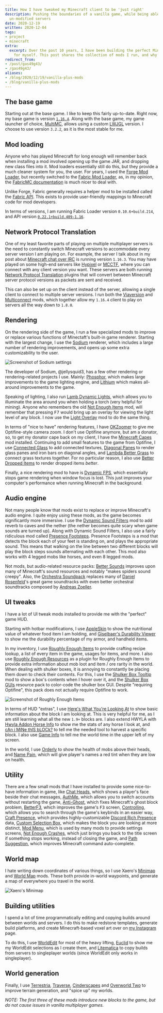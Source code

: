 ```yaml
---
title: How I have tweaked my Minecraft client to be 'just right'
description: Pushing the boundaries of a vanilla game, while being able to play on
  un-modified servers
date: 2020-12-19
written: 2020-12-04
tags:
- project
- minecraft
extra:
  excerpt: Over the past 10 years, I have been building the perfect Minecraft experience
    for myself. This post shares the collection of mods I run, and why I use them.
redirect_from:
- /post/gas49g43/
- /gas49g43/
aliases:
- /blog/2020/12/19/vanilla-plus-mods
- /blog/vanilla-plus-mods
---
```


## The base game

Starting out at the base game. I like to keep this fairly up-to-date. Right now, my base game is version [`1.16.4`](https://minecraft.gamepedia.com/Java_Edition_1.16.4). Along with the base game, my game launcher of choice, [MultiMC](https://multimc.org/), allows using a custom [LWJGL](https://www.lwjgl.org/) version. I choose to use version `3.2.2`, as it is the most stable for me.

## Mod loading

Anyone who has played Minecraft for long enough will remember back when installing a mod involved opening up the game JAR, and dropping new class files into it. Mod loaders essentially still do this, but they provide a much cleaner system for you, the user. For years, I used the [Forge Mod Loader](http://files.minecraftforge.net/), but recently switched to the [Fabric Mod Loader](https://fabricmc.net/), as, in my opinion, the [FabricMC documentation](https://fabricmc.net/wiki/doku.php) is much nicer to deal with.

Unlike Forge, Fabric generally requires a helper mod to be installed called the [Fabric API](https://www.curseforge.com/minecraft/mc-mods/fabric-api). This exists to provide user-friendly mappings to Minecraft code for mod developers.

In terms of versions, I am running Fabric Loader version `0.10.6+build.214`, and API version [`0.22.1+build.409-1.16`](https://github.com/FabricMC/fabric/releases/tag/0.22.1%2Bbuild.409-1.16).

## Network Protocol Translation

One of my least favorite parts of playing on multiple multiplayer servers is the need to constantly switch Minecraft versions to accommodate every server version I am playing on. For example, the server I talk about in my post about [Minecraft chat over IRC](@/blog/2020-11-21-Minecraft-IRC.md) is running version `1.16.3`. You may have played on some high-end servers like [Hypixel](https://hypixel.net/) or [MCCTF](https://www.brawl.com/front/), where you can connect with any client version you want. These servers are both running [Network Protocol Translation](https://en.wikipedia.org/wiki/Protocol_converter) plugins that will convert between Minecraft server protocol versions as packets are sent and received.

This can also be set up on the client instead of the server, allowing a single client to connect to multiple server versions. I run both the [Viaversion](https://github.com/ViaVersion/ViaVersion) and [Multiconnect](https://github.com/Earthcomputer/multiconnect) mods, which together allow my `1.16.4` client to play on servers all the way down to `1.8.0`.

## Rendering

On the rendering side of the game, I run a few specialized mods to improve or replace various functions of Minectaft's built-in game renderer. Starting with the largest change, I use the [Sodium](https://github.com/jellysquid3/sodium-fabric) renderer, which includes a large number of rendering improvements, and opens up some extra customizability to the user.

<div class="center" markdown="1">

![Screenshot of Sodium settings](/images/posts/vanilla-plus/sodium_settings.jpeg)

</div>

The developer of Sodium, @jellysquid3, has a few other rendering or rendering-related projects I use. Mainly: [Phosphor](https://github.com/jellysquid3/phosphor-fabric), which makes large improvements to the game lighting engine, and [Lithium](https://github.com/jellysquid3/lithium-fabric) which makes all-around improvements to the game.

Speaking of lighting, I also run [Lamb Dynamic Lights](https://github.com/LambdAurora/LambDynamicLights), which allows you to illuminate the area around you when holding a torch (very helpful for mining). Anyone who remembers the old [Not Enough Items](https://tekkitclassic.fandom.com/wiki/Not_Enough_Items) mod, will remember that pressing <kbd>F7</kbd> would bring up an overlay for viewing the light level of any block. I now use the [Light Overlay](https://www.curseforge.com/minecraft/mc-mods/light-overlay) mod to do the same thing.

In terms of "nice to have" rendering features, I have [OKZoomer](https://github.com/joaoh1/OkZoomer) to give me Optifine-style camera zoom. I don't use Optifine anymore, but am a donator, so, to get my donator cape back on my client, I have the [Minecraft Capes](https://www.curseforge.com/minecraft/mc-mods/minecraftcapes-mod) mod installed. Continuing to add small features to the game from Optifine, I use [Connected Glass](https://www.curseforge.com/minecraft/mc-mods/connected-glass) to add connected textures, [Diagonal Panes](https://www.curseforge.com/minecraft/mc-mods/diagonal-panes) to render glass panes and iron bars on diagonal angles, and [Lambda Better Grass](https://www.curseforge.com/minecraft/mc-mods/lambdabettergrass) to connect grass textures together. For no particular reason, I also use [Better Dropped Items](https://www.curseforge.com/minecraft/mc-mods/better-dropped-items) to render dropped items *better*.

Finally, a nice rendering mod to have is [Dynamic FPS](https://github.com/juliand665/Dynamic-FPS), which essentially stops game rendering when window focus is lost. This just improves your computer's performance when running Minecraft in the background.

## Audio engine

Not many people know that mods exist to replace or improve Minecraft's audio engine. I quite enjoy using these mods, as the game becomes significantly more immersive. I use the [Dynamic Sound Filters](https://www.curseforge.com/minecraft/mc-mods/dynamic-sound-filters) mod to add reverb to caves and the nether (the nether becomes quite scary when game sounds are turned up). Along with Dynamic Sound Filters, I also use a fairly ridiculous mod called [Presence Footsteps](https://www.curseforge.com/minecraft/mc-mods/presence-footsteps). Presence Footsteps is a mod that detects the block each of your feet is standing on, and plays the appropriate sound. This means that walking on the line between two different blocks will play the block steps sounds alternating with each other. This mod also works with 4 legged mobs like horses, and even 8 legged mods.

Not mods, but audio-related resource packs: [Better Sounds](https://www.curseforge.com/minecraft/texture-packs/bettersounds) improves upon many of Minecraft's sound resources and notably "makes spiders sound creepy". Also, the [Orchestra Soundpack](https://www.curseforge.com/minecraft/texture-packs/orchestra-soundpack) replaces many of [Daniel Rosenfeld](https://en.wikipedia.org/wiki/C418)'s great game soundtracks with even better orchestral soundtracks composed by [Andreas Zoeller](https://www.youtube.com/user/andreaszoellermusic).

## UI tweaks

I have a lot of UI tweak mods installed to provide me with the "perfect" game HUD.

Starting with hotbar modifications, I use [AppleSkin](https://www.curseforge.com/minecraft/mc-mods/appleskin) to show the nutritional value of whatever food item I am holding, and [Giselbaer's Durability Viewer](https://www.curseforge.com/minecraft/mc-mods/giselbaers-durability-viewer) to show me the durability percentage of my armor, and handheld items.

In my inventory, I use [Roughly Enough Items](https://github.com/shedaniel/RoughlyEnoughItems) to provide crafting recipe lookup, a list of every item in the game, usages for items, and more. I also use [Roughly Enough Resources](https://www.curseforge.com/minecraft/mc-mods/roughly-enough-resources) as a plugin for Roughly Enough Items to provide extra information about mob loot and item / ore rarity in the world. When dealing with shulker boxes, it is annoying to constantly be placing them down to check their contents. For this, I use the [Shulker Box Tooltip](https://www.curseforge.com/minecraft/mc-mods/shulkerboxtooltip) mod to show a box's contents when I hover over it, and the [Shulker Box GUIs](https://www.curseforge.com/minecraft/texture-packs/shulker-box-guis) resource pack to color-code the shulker box GUI. Despite "requiring Optifine", this pack does not actually require Optifine to work.


<div class="center" markdown="1">

![Screenshot of Roughly Enough Items](/images/posts/vanilla-plus/rei.png)

</div>

In terms of HUD "extras", I use [Here's What You're Looking At](https://www.curseforge.com/minecraft/mc-mods/hwyla) to show basic information about the block I am looking at. This is very helpful for me, as I am still learning what all the new `1.9+` blocks are. I also extend HWYLA with [Hwyla Addon Horse Info](https://www.curseforge.com/minecraft/mc-mods/hwyla-addon-horse-info) to show me the stats of any horse I look at, and [cAn i MiNe thIS bLOCk?](https://www.curseforge.com/minecraft/mc-mods/can-i-mine-this-block) to tell me the needed tool to harvest a specific block. I also use [Game Info](https://www.curseforge.com/minecraft/mc-mods/gameinfo) to tell me the world time in the upper left of my screen.

In the world, I use [Orderly](https://www.curseforge.com/minecraft/mc-mods/orderly/) to show the health of mobs above their heads, and [Name Pain](https://www.curseforge.com/minecraft/mc-mods/name-pain), which will give player's names a red tint when they are low on health.

## Utility

There are a few small mods that I have installed to provide some nice-to-have information in game, like [Chat Heads](https://www.curseforge.com/minecraft/mc-mods/chat-heads), which shows a player's face beside their chat messages, [AuthMe](https://www.curseforge.com/minecraft/mc-mods/auth-me), which allows you to switch accounts without restarting the game, [Anti-Ghost](https://www.curseforge.com/minecraft/mc-mods/antighost), which fixes Minecraft's ghost block problem, [BetterF3](https://www.curseforge.com/minecraft/mc-mods/betterf3), which improves the game's <kbd>F3</kbd> screen, [Controlling](https://www.curseforge.com/minecraft/mc-mods/controlling-for-fabric), which allows you to search through the game's keybinds in an easier way, [Craft Presence](https://www.curseforge.com/minecraft/mc-mods/craftpresence), which provides highly-customizable [Discord Rich Presence](https://discord.com/rich-presence) data, [Custom Selection Box](https://www.curseforge.com/minecraft/mc-mods/custom-selection-box-port), which makes the block you are looking at more distinct, [Mod Menu](https://www.curseforge.com/minecraft/mc-mods/modmenu), which is used by many mods to provide settings screens, [Not Enough Crashes](https://www.curseforge.com/minecraft/mc-mods/not-enough-crashes), which just brings you back to the title screen if something stops working, instead of closing the game, and [Path Suggestion](https://www.curseforge.com/minecraft/mc-mods/pathsuggestion), which improves Minecraft command auto-complete.

## World map

I hate writing down coordinates of various things, so I use Xaero's [Minimap](https://www.curseforge.com/minecraft/mc-mods/xaeros-minimap) and [World Map](https://www.curseforge.com/minecraft/mc-mods/xaeros-world-map) mods. These both provide in-world waypoints, and generate a map of everywhere you travel in the world.

<div class="center" markdown="1">

![Xaero's Minimap](/images/posts/vanilla-plus/minimap_2020.png)

</div>

## Building utilities

I spend a lot of time programmatically editing and copying builds around between worlds and servers. I do this to make redstone templates, generate build platforms, and create Minecraft-based voxel art over on [my Instagram](https://www.instagram.com/evanpratten/) page.

To do this, I use [WorldEdit](https://www.curseforge.com/minecraft/mc-mods/worldedit) for most of the heavy lifting, [Euclid](https://www.curseforge.com/minecraft/mc-mods/euclid) to show me my WorldEdit selections as I create them, and [Litematica](https://www.curseforge.com/minecraft/mc-mods/litematica/) to copy builds from servers to singleplayer worlds (since WorldEdit only works in singleplayer).

## World generation

Finally, I use [Terrestria](https://www.curseforge.com/minecraft/mc-mods/terrestria), [Traverse](https://www.curseforge.com/minecraft/mc-mods/traverse), [Cinderscapes](https://www.curseforge.com/minecraft/mc-mods/cinderscapes) and [Overworld Two](https://www.curseforge.com/minecraft/mc-mods/overworld-two/) to improve terrain generation, and "spice up" my worlds. 

*NOTE: The first three of these mods introduce new blocks to the game, but do not cause issues in vanilla multiplayer games.*
